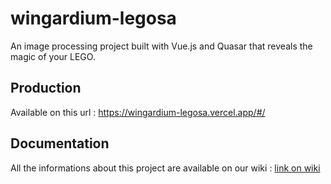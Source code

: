 # wingardium-legosa

An image processing project built with Vue.js and Quasar that reveals the magic of your LEGO.

## Production

Available on this url : https://wingardium-legosa.vercel.app/#/

## Documentation

All the informations about this project are available on our wiki : [link on wiki](https://gitlab-etu.ing.he-arc.ch/isc/2022-23/niveau-3/3292.1-traitement-images-ii/isc3il-b_isc3id-a/wingardium-legosa/-/wikis/home)
